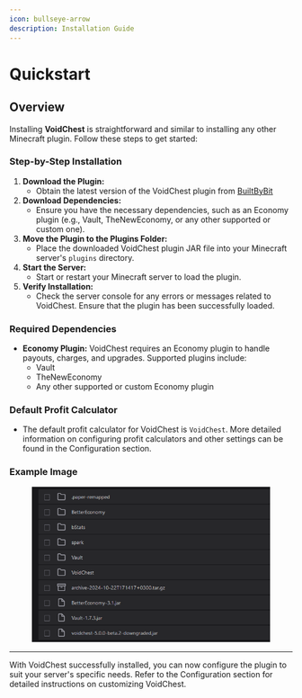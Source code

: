 ```yaml
---
icon: bullseye-arrow
description: Installation Guide
---
```


# Quickstart

## Overview

Installing **VoidChest** is straightforward and similar to installing any other Minecraft plugin. Follow these steps to get started:

### Step-by-Step Installation

1. **Download the Plugin:**
   * Obtain the latest version of the VoidChest plugin from [BuiltByBit](https://builtbybit.com/resources/voidchest-auto-sell-chunk-collector.10148/)
2. **Download Dependencies:**
   * Ensure you have the necessary dependencies, such as an Economy plugin (e.g., Vault, TheNewEconomy, or any other supported or custom one).
3. **Move the Plugin to the Plugins Folder:**
   * Place the downloaded VoidChest plugin JAR file into your Minecraft server's `plugins` directory.
4. **Start the Server:**
   * Start or restart your Minecraft server to load the plugin.
5. **Verify Installation:**
   * Check the server console for any errors or messages related to VoidChest. Ensure that the plugin has been successfully loaded.

### Required Dependencies

* **Economy Plugin:** VoidChest requires an Economy plugin to handle payouts, charges, and upgrades. Supported plugins include:
  * Vault
  * TheNewEconomy
  * Any other supported or custom Economy plugin

### Default Profit Calculator

* The default profit calculator for VoidChest is `VoidChest`. More detailed information on configuring profit calculators and other settings can be found in the Configuration section.

### Example Image

<figure><img src="../.gitbook/assets/026C1DC0-3D0A-4842-97FA-BAABFD206065.png" alt=""><figcaption></figcaption></figure>

***

With VoidChest successfully installed, you can now configure the plugin to suit your server's specific needs. Refer to the Configuration section for detailed instructions on customizing VoidChest.
